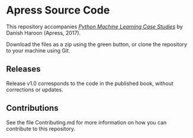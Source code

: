 # Apress Source Code

This repository accompanies [*Python Machine Learning Case Studies*](http://www.apress.com/9781484228227) by Danish Haroon (Apress, 2017).

[comment]: #cover


Download the files as a zip using the green button, or clone the repository to your machine using Git.

## Releases

Release v1.0 corresponds to the code in the published book, without corrections or updates.

## Contributions

See the file Contributing.md for more information on how you can contribute to this repository.
